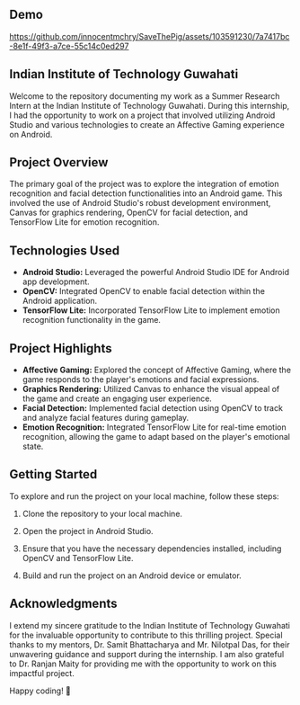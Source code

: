 ## Demo

https://github.com/innocentmchry/SaveThePig/assets/103591230/7a7417bc-8e1f-49f3-a7ce-55c14c0ed297

## Indian Institute of Technology Guwahati

Welcome to the repository documenting my work as a Summer Research Intern at the Indian Institute of Technology Guwahati. During this internship, I had the opportunity to work on a project that involved utilizing Android Studio and various technologies to create an Affective Gaming experience on Android.

## Project Overview

The primary goal of the project was to explore the integration of emotion recognition and facial detection functionalities into an Android game. This involved the use of Android Studio's robust development environment, Canvas for graphics rendering, OpenCV for facial detection, and TensorFlow Lite for emotion recognition.

## Technologies Used

- **Android Studio:** Leveraged the powerful Android Studio IDE for Android app development.
- **OpenCV:** Integrated OpenCV to enable facial detection within the Android application.
- **TensorFlow Lite:** Incorporated TensorFlow Lite to implement emotion recognition functionality in the game.

## Project Highlights

- **Affective Gaming:** Explored the concept of Affective Gaming, where the game responds to the player's emotions and facial expressions.
- **Graphics Rendering:** Utilized Canvas to enhance the visual appeal of the game and create an engaging user experience.
- **Facial Detection:** Implemented facial detection using OpenCV to track and analyze facial features during gameplay.
- **Emotion Recognition:** Integrated TensorFlow Lite for real-time emotion recognition, allowing the game to adapt based on the player's emotional state.

## Getting Started

To explore and run the project on your local machine, follow these steps:

1. Clone the repository to your local machine.

2. Open the project in Android Studio.

3. Ensure that you have the necessary dependencies installed, including OpenCV and TensorFlow Lite.

4. Build and run the project on an Android device or emulator.

## Acknowledgments

I extend my sincere gratitude to the Indian Institute of Technology Guwahati for the invaluable opportunity to contribute to this thrilling project. Special thanks to my mentors, Dr. Samit Bhattacharya and Mr. Nilotpal Das, for their unwavering guidance and support during the internship. I am also grateful to Dr. Ranjan Maity for providing me with the opportunity to work on this impactful project.

Happy coding! 🚀
